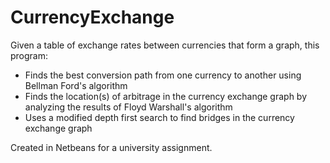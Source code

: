 # CurrencyExchange
Given a table of exchange rates between currencies that form a graph, this program:
- Finds the best conversion path from one currency to another using Bellman Ford's algorithm
- Finds the location(s) of arbitrage in the currency exchange graph by analyzing the results of Floyd Warshall's algorithm
- Uses a modified depth first search to find bridges in the currency exchange graph

Created in Netbeans for a university assignment.
